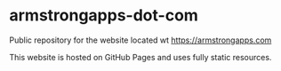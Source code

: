# armstrongapps-dot-com

Public repository for the website located wt https://armstrongapps.com

This website is hosted on GitHub Pages and uses fully static resources.
